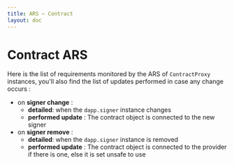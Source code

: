 ```yaml
---
title: ARS ~ Contract
layout: doc
---
```


# Contract ARS

Here is the list of requirements monitored by the ARS of `ContractProxy` instances, you'll also find the list of updates performed in case any change occurs :
- on **signer change** :
  - **detailed**: when the `dapp.signer` instance changes
  - **performed update** : The contract object is connected to the new signer
- on **signer remove** :
  - **detailed**: when the `dapp.signer` instance is removed
  - **performed update** : The contract object is connected to the provider if there is one, else it is set unsafe to use
